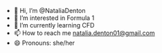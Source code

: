 - 👋 Hi, I’m @NataliaDenton
- 👀 I’m interested in Formula 1
- 🌱 I’m currently learning CFD
- 📫 How to reach me natalia.denton01@gmail.com
- 😄 Pronouns: she/her

<!---
NataliaDenton/NataliaDenton is a ✨ special ✨ repository because its `README.md` (this file) appears on your GitHub profile.
You can click the Preview link to take a look at your changes.
--->
